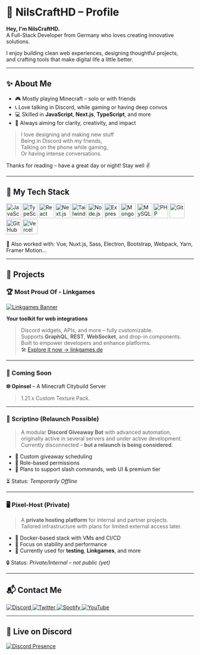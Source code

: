 # 🌊 NilsCraftHD – Profile

**Hey, I'm NilsCraftHD.**  
A Full-Stack Developer from Germany who loves creating innovative solutions.

I enjoy building clean web experiences, designing thoughtful projects,  
and crafting tools that make digital life a little better.

---

## ✨ About Me

- 🎮 Mostly playing Minecraft – solo or with friends  
- 📞 Love talking in Discord, while gaming or having deep convos  
- 💻 Skilled in **JavaScript**, **Next.js**, **TypeScript**, and more  
- 🧠 Always aiming for clarity, creativity, and impact

> I love designing and making new stuff  
> Being in Discord with my friends,  
> Talking on the phone while gaming,  
> Or having intense conversations.

Thanks for reading – have a great day or night! Stay well ✌️

---

## 🧠 My Tech Stack

<p align="left" style="margin-top: 10px">
  <img src="https://nilscrafthd.com/img/techs/javascript.svg" alt="JavaScript" height="40" />
  <img src="https://nilscrafthd.com/img/techs/typescript.png" alt="TypeScript" height="40" />
  <img src="https://nilscrafthd.com/img/techs/react.svg" alt="React" height="40" />
  <img src="https://nilscrafthd.com/img/techs/next.svg" alt="Next.js" height="40" />
  <img src="https://nilscrafthd.com/img/techs/tailwind.svg" alt="TailwindCSS" height="40" />
  <img src="https://nilscrafthd.com/img/techs/node.svg" alt="Node.js" height="40" />
  <img src="https://nilscrafthd.com/img/techs/express.svg" alt="Express.js" height="40" />
  <img src="https://nilscrafthd.com/img/techs/mongo.svg" alt="MongoDB" height="40" />
  <img src="https://nilscrafthd.com/img/techs/mysql.png" alt="MySQL" height="40" />
  <img src="https://nilscrafthd.com/img/techs/php.svg" alt="PHP" height="40" />
  <img src="https://nilscrafthd.com/img/techs/git.svg" alt="Git" height="40" />
  <img src="https://nilscrafthd.com/img/techs/github.svg" alt="GitHub" height="40" />
  <img src="https://nilscrafthd.com/img/techs/vercel.svg" alt="Vercel" height="40" />
</p>

🧩 Also worked with: Vue, Nuxt.js, Sass, Electron, Bootstrap, Webpack, Yarn, Framer Motion...

---

## 🧩 Projects

### 🏆 Most Proud Of - Linkgames

[![Linkgames Banner](https://cdn.linkgames.de/assets/LinkgamesBanner.jpg)](https://linkgames.de)

**Your toolkit for web integrations**  
> Discord widgets, APIs, and more – fully customizable.  
> Supports **GraphQL**, **REST**, **WebSocket**, and drop-in components.  
> Built to empower developers and enhance platforms.  
> 🛠️ [Explore it now → linkgames.de](https://linkgames.de)

---

### 🚧 Coming Soon

**🌐 Opinsel** – A Minecraft Citybuild Server
> 1.21.x
> Custom Texture Pack.

---

### 🤖 Scriptino (Relaunch Possible)

> A modular **Discord Giveaway Bot** with advanced automation,  
> originally active in several servers and under active development.  
> Currently disconnected – **but a relaunch is being considered**.

- 🎉 Custom giveaway scheduling  
- 🔐 Role-based permissions  
- 🧩 Plans to support slash commands, web UI & premium tier

⏳ Status: *Temporarily Offline*

---

### 🖥️ Pixel-Host (Private)

> A **private hosting platform** for internal and partner projects.  
> Tailored infrastructure with plans for limited external access later.

- 🧱 Docker-based stack with VMs and CI/CD  
- 🔐 Focus on stability and performance  
- 🧪 Currently used for **testing**, **Linkgames**, and more

🔒 Status: *Private/Internal – not public (yet)*

---

## 📬 Contact Me

<p>
  <a href="https://discord.com/users/954851027188842526" target="_blank">
    <img alt="Discord" src="https://img.shields.io/badge/Discord-NilsCraftHD-5865F2?style=for-the-badge&logo=discord&logoColor=white" />
  </a>
  <a href="https://twitter.com/NilsCraftHD" target="_blank">
    <img alt="Twitter" src="https://img.shields.io/badge/Twitter-NilsCraftHD-1DA1F2?style=for-the-badge&logo=twitter&logoColor=white" />
  </a>
  <a href="https://open.spotify.com/user/313f6kzmredixvc4ymhcscqcrpsq" target="_blank">
    <img alt="Spotify" src="https://img.shields.io/badge/Spotify-NilsCraftHD-1DB954?style=for-the-badge&logo=spotify&logoColor=white" />
  </a>
  <a href="https://www.youtube.com/@NilsCraftHD" target="_blank">
    <img alt="YouTube" src="https://img.shields.io/badge/YouTube-NilsCraftHD-FF0000?style=for-the-badge&logo=youtube&logoColor=white" />
  </a>
</p>

---

## 💬 Live on Discord

[![Discord Presence](https://extra.linkgames.de//api/954851027188842526?gradient=81D4FA-4FC3F7-29B6F6-039BE5-0288D1-0277BD-01579B-003C8F-002B75&waveColor=0288D1&waveSpotifyColor=0288D1&theme=dark&imgStyle=square&showBanner=animated&animated=true&animatedDecoration=true&showDisplayName=true)](https://discord.com/users/954851027188842526)
